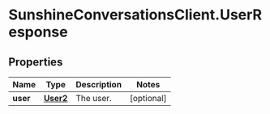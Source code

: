 # SunshineConversationsClient.UserResponse

## Properties

Name | Type | Description | Notes
------------ | ------------- | ------------- | -------------
**user** | [**User2**](User2.md) | The user. | [optional] 


